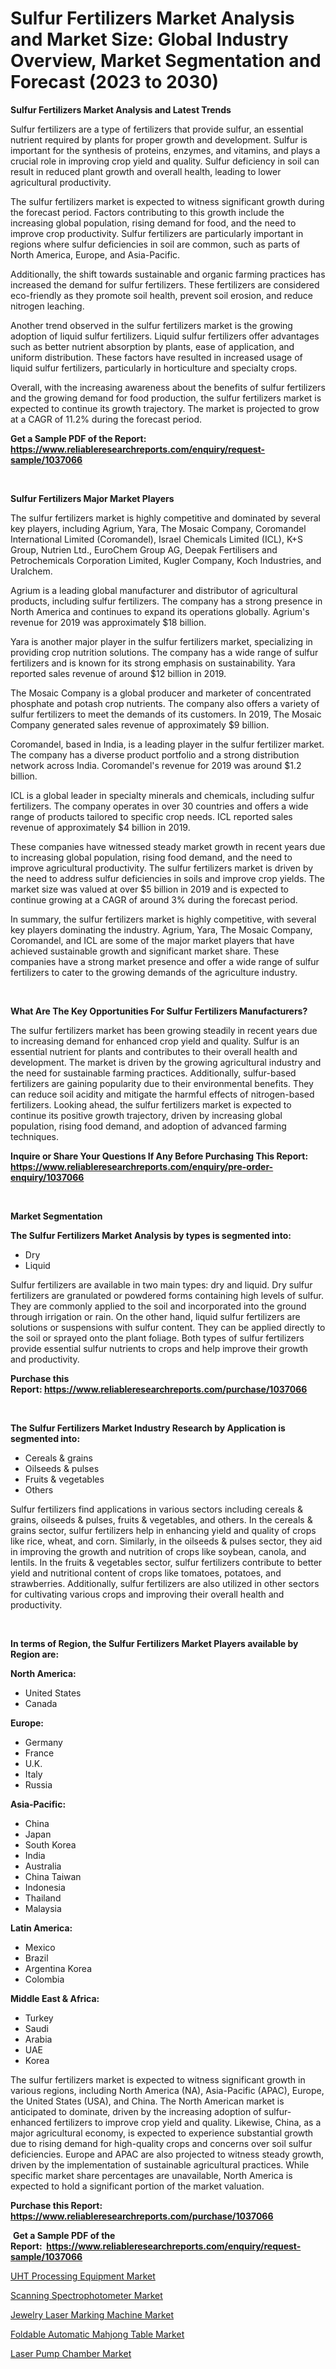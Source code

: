 <p><h1>Sulfur Fertilizers Market Analysis and Market Size: Global Industry Overview, Market Segmentation and Forecast (2023 to 2030)</h1></p><p><strong>Sulfur Fertilizers Market Analysis and Latest Trends</strong></p>
<p><p>Sulfur fertilizers are a type of fertilizers that provide sulfur, an essential nutrient required by plants for proper growth and development. Sulfur is important for the synthesis of proteins, enzymes, and vitamins, and plays a crucial role in improving crop yield and quality. Sulfur deficiency in soil can result in reduced plant growth and overall health, leading to lower agricultural productivity.</p><p>The sulfur fertilizers market is expected to witness significant growth during the forecast period. Factors contributing to this growth include the increasing global population, rising demand for food, and the need to improve crop productivity. Sulfur fertilizers are particularly important in regions where sulfur deficiencies in soil are common, such as parts of North America, Europe, and Asia-Pacific.</p><p>Additionally, the shift towards sustainable and organic farming practices has increased the demand for sulfur fertilizers. These fertilizers are considered eco-friendly as they promote soil health, prevent soil erosion, and reduce nitrogen leaching.</p><p>Another trend observed in the sulfur fertilizers market is the growing adoption of liquid sulfur fertilizers. Liquid sulfur fertilizers offer advantages such as better nutrient absorption by plants, ease of application, and uniform distribution. These factors have resulted in increased usage of liquid sulfur fertilizers, particularly in horticulture and specialty crops.</p><p>Overall, with the increasing awareness about the benefits of sulfur fertilizers and the growing demand for food production, the sulfur fertilizers market is expected to continue its growth trajectory. The market is projected to grow at a CAGR of 11.2% during the forecast period.</p></p>
<p><strong>Get a Sample PDF of the Report:&nbsp; <a href="https://www.reliableresearchreports.com/enquiry/request-sample/1037066">https://www.reliableresearchreports.com/enquiry/request-sample/1037066</a></strong></p>
<p>&nbsp;</p>
<p><strong>Sulfur Fertilizers Major Market Players</strong></p>
<p><p>The sulfur fertilizers market is highly competitive and dominated by several key players, including Agrium, Yara, The Mosaic Company, Coromandel International Limited (Coromandel), Israel Chemicals Limited (ICL), K+S Group, Nutrien Ltd., EuroChem Group AG, Deepak Fertilisers and Petrochemicals Corporation Limited, Kugler Company, Koch Industries, and Uralchem.</p><p>Agrium is a leading global manufacturer and distributor of agricultural products, including sulfur fertilizers. The company has a strong presence in North America and continues to expand its operations globally. Agrium's revenue for 2019 was approximately $18 billion.</p><p>Yara is another major player in the sulfur fertilizers market, specializing in providing crop nutrition solutions. The company has a wide range of sulfur fertilizers and is known for its strong emphasis on sustainability. Yara reported sales revenue of around $12 billion in 2019.</p><p>The Mosaic Company is a global producer and marketer of concentrated phosphate and potash crop nutrients. The company also offers a variety of sulfur fertilizers to meet the demands of its customers. In 2019, The Mosaic Company generated sales revenue of approximately $9 billion.</p><p>Coromandel, based in India, is a leading player in the sulfur fertilizer market. The company has a diverse product portfolio and a strong distribution network across India. Coromandel's revenue for 2019 was around $1.2 billion.</p><p>ICL is a global leader in specialty minerals and chemicals, including sulfur fertilizers. The company operates in over 30 countries and offers a wide range of products tailored to specific crop needs. ICL reported sales revenue of approximately $4 billion in 2019.</p><p>These companies have witnessed steady market growth in recent years due to increasing global population, rising food demand, and the need to improve agricultural productivity. The sulfur fertilizers market is driven by the need to address sulfur deficiencies in soils and improve crop yields. The market size was valued at over $5 billion in 2019 and is expected to continue growing at a CAGR of around 3% during the forecast period.</p><p>In summary, the sulfur fertilizers market is highly competitive, with several key players dominating the industry. Agrium, Yara, The Mosaic Company, Coromandel, and ICL are some of the major market players that have achieved sustainable growth and significant market share. These companies have a strong market presence and offer a wide range of sulfur fertilizers to cater to the growing demands of the agriculture industry.</p></p>
<p>&nbsp;</p>
<p><strong>What Are The Key Opportunities For Sulfur Fertilizers Manufacturers?</strong></p>
<p><p>The sulfur fertilizers market has been growing steadily in recent years due to increasing demand for enhanced crop yield and quality. Sulfur is an essential nutrient for plants and contributes to their overall health and development. The market is driven by the growing agricultural industry and the need for sustainable farming practices. Additionally, sulfur-based fertilizers are gaining popularity due to their environmental benefits. They can reduce soil acidity and mitigate the harmful effects of nitrogen-based fertilizers. Looking ahead, the sulfur fertilizers market is expected to continue its positive growth trajectory, driven by increasing global population, rising food demand, and adoption of advanced farming techniques.</p></p>
<p><strong>Inquire or Share Your Questions If Any Before Purchasing This Report: <a href="https://www.reliableresearchreports.com/enquiry/pre-order-enquiry/1037066">https://www.reliableresearchreports.com/enquiry/pre-order-enquiry/1037066</a></strong></p>
<p>&nbsp;</p>
<p><strong>Market Segmentation</strong></p>
<p><strong>The Sulfur Fertilizers Market Analysis by types is segmented into:</strong></p>
<p><ul><li>Dry</li><li>Liquid</li></ul></p>
<p><p>Sulfur fertilizers are available in two main types: dry and liquid. Dry sulfur fertilizers are granulated or powdered forms containing high levels of sulfur. They are commonly applied to the soil and incorporated into the ground through irrigation or rain. On the other hand, liquid sulfur fertilizers are solutions or suspensions with sulfur content. They can be applied directly to the soil or sprayed onto the plant foliage. Both types of sulfur fertilizers provide essential sulfur nutrients to crops and help improve their growth and productivity.</p></p>
<p><strong>Purchase this Report:&nbsp;<a href="https://www.reliableresearchreports.com/purchase/1037066">https://www.reliableresearchreports.com/purchase/1037066</a></strong></p>
<p>&nbsp;</p>
<p><strong>The Sulfur Fertilizers Market Industry Research by Application is segmented into:</strong></p>
<p><ul><li>Cereals & grains</li><li>Oilseeds & pulses</li><li>Fruits & vegetables</li><li>Others</li></ul></p>
<p><p>Sulfur fertilizers find applications in various sectors including cereals & grains, oilseeds & pulses, fruits & vegetables, and others. In the cereals & grains sector, sulfur fertilizers help in enhancing yield and quality of crops like rice, wheat, and corn. Similarly, in the oilseeds & pulses sector, they aid in improving the growth and nutrition of crops like soybean, canola, and lentils. In the fruits & vegetables sector, sulfur fertilizers contribute to better yield and nutritional content of crops like tomatoes, potatoes, and strawberries. Additionally, sulfur fertilizers are also utilized in other sectors for cultivating various crops and improving their overall health and productivity.</p></p>
<p>&nbsp;</p>
<p><strong>In terms of Region, the Sulfur Fertilizers Market Players available by Region are:</strong></p>
<p>
    <p> <strong> North America: </strong>
        <ul>
            <li>United States</li>
            <li>Canada</li>
        </ul>
        </p> 
    <p> <strong> Europe: </strong>
        <ul>
            <li>Germany</li>
            <li>France</li>
            <li>U.K.</li>
            <li>Italy</li>
            <li>Russia</li>
        </ul>
        </p> 
    <p> <strong> Asia-Pacific: </strong>
        <ul>
            <li>China</li>
            <li>Japan</li>
            <li>South Korea</li>
            <li>India</li>
            <li>Australia</li>
            <li>China Taiwan</li>
            <li>Indonesia</li>
            <li>Thailand</li>
            <li>Malaysia</li>
        </ul>
        </p> 
    <p> <strong> Latin America: </strong>
        <ul>
            <li>Mexico</li>
            <li>Brazil</li>
            <li>Argentina Korea</li>
            <li>Colombia</li>
        </ul>
        </p> 
    <p> <strong> Middle East & Africa: </strong>
        <ul>
            <li>Turkey</li>
            <li>Saudi</li>
            <li>Arabia</li>
            <li>UAE</li>
            <li>Korea</li>
        </ul>
    </p>
    </p>
<p><p>The sulfur fertilizers market is expected to witness significant growth in various regions, including North America (NA), Asia-Pacific (APAC), Europe, the United States (USA), and China. The North American market is anticipated to dominate, driven by the increasing adoption of sulfur-enhanced fertilizers to improve crop yield and quality. Likewise, China, as a major agricultural economy, is expected to experience substantial growth due to rising demand for high-quality crops and concerns over soil sulfur deficiencies. Europe and APAC are also projected to witness steady growth, driven by the implementation of sustainable agricultural practices. While specific market share percentages are unavailable, North America is expected to hold a significant portion of the market valuation.</p></p>
<p><strong>Purchase this Report: <a href="https://www.reliableresearchreports.com/purchase/1037066">https://www.reliableresearchreports.com/purchase/1037066</a></strong></p>
<p>&nbsp;<strong>Get a Sample PDF of the Report:&nbsp;&nbsp;<a href="https://www.reliableresearchreports.com/enquiry/request-sample/1037066">https://www.reliableresearchreports.com/enquiry/request-sample/1037066</a></strong></p>
<p><strong></strong></p>
<p><p><a href="https://medium.com/@timothychapman46/uht-processing-equipment-market-size-cagr-trends-2024-2030-66d7c802d96c">UHT Processing Equipment Market</a></p><p><a href="https://medium.com/@nicholasgarcia1914/scanning-spectrophotometer-market-insights-into-market-cagr-market-trends-and-growth-strategies-0d49a2400f9a">Scanning Spectrophotometer Market</a></p><p><a href="https://medium.com/@henrywheeler53/jewelry-laser-marking-machine-market-competitive-analysis-market-trends-and-forecast-to-2030-6986d15ce2aa">Jewelry Laser Marking Machine Market</a></p><p><a href="https://medium.com/@frankpeters35/foldable-automatic-mahjong-table-market-competitive-analysis-market-trends-and-forecast-to-2030-a27844d66cca">Foldable Automatic Mahjong Table Market</a></p><p><a href="https://medium.com/@royross51/laser-pump-chamber-market-exploring-market-share-market-trends-and-future-growth-f978a5eebaf9">Laser Pump Chamber Market</a></p></p>